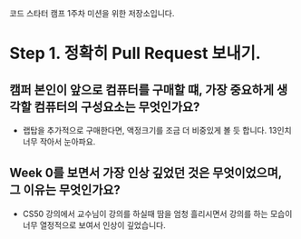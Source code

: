 코드 스타터 캠프 1주차 미션을 위한 저장소입니다.

# Step 1. 정확히 Pull Request 보내기.

## 캠퍼 본인이 앞으로 컴퓨터를 구매할 떄, 가장 중요하게 생각할 컴퓨터의 구성요소는 무엇인가요?
- 랩탑을 추가적으로 구매한다면, 액정크기를 조금 더 비중있게 볼 듯 합니다. 13인치 너무 작아서 눈아파요.

## Week 0를 보면서 가장 인상 깊었던 것은 무엇이었으며, 그 이유는 무엇인가요?
- CS50 강의에서 교수님이 강의를 하실때 땀을 엄청 흘리시면서 강의를 하는 모습이 너무 열정적으로 보여서 인상이 깊었습니다.

